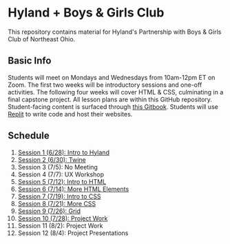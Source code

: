 # Hyland + Boys & Girls Club
This repository contains material for Hyland's Partnership with Boys & Girls Club of Northeast Ohio.

## Basic Info
Students will meet on Mondays and Wednesdays from 10am-12pm ET on Zoom. The first two weeks will be introductory sessions and one-off activities. The following four weeks will cover HTML & CSS, culminating in a final capstone project. All lesson plans are within this GitHub repository. Student-facing content is surfaced through [this Gitbook](https://hylandtechoutreach.github.io/bgcneo). Students will use [Replit](https://replit.com) to write code and host their websites.

## Schedule
1. [Session 1 (6/28): Intro to Hyland](IntroSessions/)
1. [Session 2 (6/30): Twine](https://github.com/hytechcamps/twine)
1. Session 3 (7/5): No Meeting
1. Session 4 (7/7): UX Workshop
1. [Session 5 (7/12): Intro to HTML](Session5HtmlIntro/)
1. [Session 6 (7/14): More HTML Elements](Session6HtmlContinued/)
1. [Session 7 (7/19): Intro to CSS](Session7CssIntro/)
1. [Session 8 (7/21): More CSS](Session8CssSelectors/)
1. [Session 9 (7/26): Grid](Session9Grid/)
1. [Session 10 (7/28): Project Work](Session10FinalProject/)
1. Session 11 (8/2): Project Work
1. Session 12 (8/4): Project Presentations
